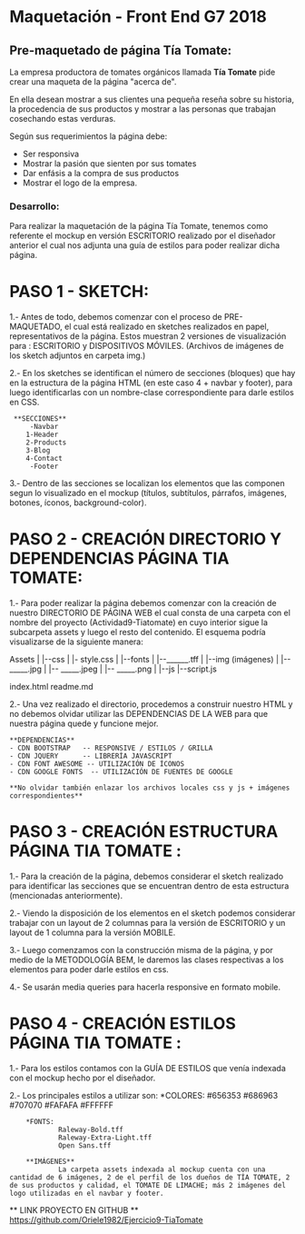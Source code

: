 # Maquetación - Front End G7 2018

## Pre-maquetado de página Tía Tomate:

La empresa productora de tomates orgánicos llamada **Tía Tomate** pide crear una maqueta de la página "acerca de".

En ella desean mostrar a sus clientes una pequeña reseña sobre su historia, la procedencia de sus productos y mostrar a las personas que trabajan cosechando estas verduras.

Según sus requerimientos la página debe:

- Ser responsiva
- Mostrar la pasión que sienten por sus tomates
- Dar enfásis a la compra de sus productos
- Mostrar el logo de la empresa.

### Desarrollo: 

Para realizar la maquetación de la página Tía Tomate, tenemos como referente el mockup en versión ESCRITORIO realizado por el diseñador anterior el cual nos adjunta una guía de estilos para poder realizar dicha página.

# PASO 1 - SKETCH:

1.- Antes de todo, debemos comenzar con el proceso de PRE-MAQUETADO, el cual está realizado en sketches realizados en papel, representativos de la página. Estos muestran 2 versiones de visualización para : ESCRITORIO y DISPOSITIVOS MÓVILES. (Archivos de imágenes de los sketch adjuntos en carpeta img.)

2.- En los sketches se identifican el número de secciones (bloques) que hay en la estructura de la página HTML (en este caso 4 + navbar y footer), para luego identificarlas con un nombre-clase correspondiente para darle estilos en CSS.

	 **SECCIONES**
		 -Navbar
		1-Header
		2-Products
		3-Blog
		4-Contact
		 -Footer



3.- Dentro de las secciones se localizan los elementos que las componen segun lo visualizado en el mockup (títulos, subtítulos, párrafos, imágenes, botones, íconos, background-color).

# PASO 2 - CREACIÓN DIRECTORIO Y DEPENDENCIAS PÁGINA TIA TOMATE:

1.- Para poder realizar la página debemos comenzar con la creación de nuestro DIRECTORIO DE PÁGINA WEB el cual consta de una carpeta con el nombre del proyecto (Actividad9-Tiatomate) en cuyo interior sigue la subcarpeta assets y luego el resto del contenido. El esquema podría visualizarse de la siguiente manera:

  Assets
  	|
  	|--css
  	|   |- style.css
  	|
  	|--fonts
  	|   |--______.tff
  	|
  	|--img (imágenes)
  	|   |-- _____.jpg
  	|   |-- _____.jpeg
  	|   |-- _____.png
  	|
  	|--js
        |--script.js
  
  index.html
  readme.md

  2.- Una vez realizado el directorio, procedemos a construir nuestro HTML y no debemos olvidar utilizar las DEPENDENCIAS DE LA WEB para que nuestra página quede y funcione mejor.

  	**DEPENDENCIAS**
  	- CDN BOOTSTRAP   -- RESPONSIVE / ESTILOS / GRILLA
  	- CDN JQUERY      -- LIBRERÍA JAVASCRIPT
  	- CDN FONT AWESOME -- UTILIZACIÓN DE ÍCONOS
  	- CDN GOOGLE FONTS  -- UTILIZACIÓN DE FUENTES DE GOOGLE

  	**No olvidar también enlazar los archivos locales css y js + imágenes correspondientes**

# PASO 3 - CREACIÓN ESTRUCTURA PÁGINA TIA TOMATE :

 1.- Para la creación de la página, debemos considerar el sketch realizado para identificar las secciones que se encuentran dentro de esta estructura (mencionadas anteriormente).

 2.- Viendo la disposición de los elementos en el sketch podemos considerar trabajar con un layout de 2 columnas para la versión de ESCRITORIO  y un layout de 1 columna para la versión MOBILE.

 3.- Luego comenzamos con la construcción misma de la página, y por medio de la METODOLOGÍA BEM, le daremos las clases respectivas a los elementos para poder darle estilos en css.

 4.- Se usarán media queries para hacerla responsive en formato mobile.


# PASO 4 - CREACIÓN ESTILOS PÁGINA TIA TOMATE :
 1.- Para los estilos contamos con la GUÍA DE ESTILOS que venía indexada con el mockup hecho por el diseñador.

 2.- Los principales estilos a utilizar son:
 		*COLORES:
 				#656353
 				#686963
 				#707070
 				#FAFAFA
 				#FFFFFF

 		*FONTS:
 				Raleway-Bold.tff
 				Raleway-Extra-Light.tff
 				Open Sans.tff

 		**IMÁGENES**
 				La carpeta assets indexada al mockup cuenta con una cantidad de 6 imágenes, 2 de el perfil de los dueños de TÍA TOMATE, 2 de sus productos y calidad, el TOMATE DE LIMACHE; más 2 imágenes del logo utilizadas en el navbar y footer.


** LINK PROYECTO EN GITHUB **
https://github.com/Oriele1982/Ejercicio9-TiaTomate






